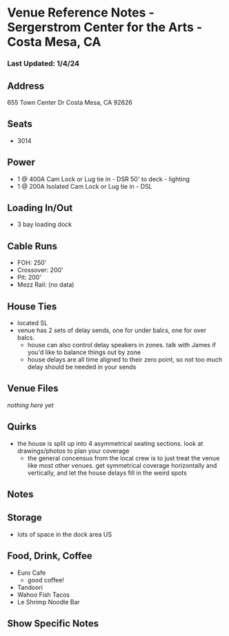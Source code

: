 # Venue Reference Notes - Sergerstrom Center for the Arts - Costa Mesa, CA
### Last Updated: 1/4/24

## Address
655 Town Center Dr
Costa Mesa, CA 92626

## Seats
* 3014


## Power
* 1 @ 400A Cam Lock or Lug tie in - DSR 50' to deck - lighting
* 1 @ 200A Isolated Cam Lock or Lug tie in - DSL 


## Loading In/Out
* 3 bay loading dock


## Cable Runs
* FOH: 250'
* Crossover: 200'
* Pit: 200'
* Mezz Rail: (no data)


## House Ties
* located SL
* venue has 2 sets of delay sends, one for under balcs, one for over balcs.
	* house can also control delay speakers in zones. talk with James if you'd like to balance things out by zone
	* house delays are all time aligned to their zero point, so not too much delay should be needed in your sends


## Venue Files
*nothing here yet*


## Quirks
* the house is split up into 4 asymmetrical seating sections. look at drawings/photos to plan your coverage
	* the general concensus from the local crew is to just treat the venue like most other venues. get symmetrical coverage horizontally and vertically, and let the house delays fill in the weird spots


## Notes


## Storage
* lots of space in the dock area US


## Food, Drink, Coffee
* Euro Cafe
	* good coffee!
* Tandoori
* Wahoo Fish Tacos
* Le Shrimp Noodle Bar


## Show Specific Notes